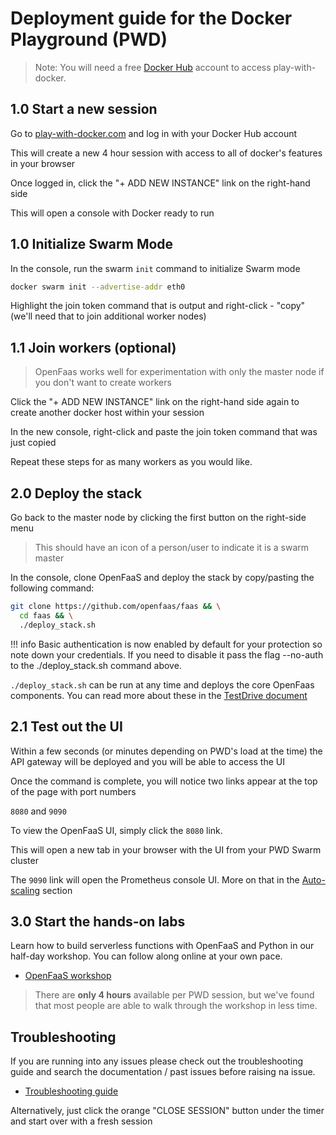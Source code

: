 # Deployment guide for the Docker Playground (PWD)

> Note: You will need a free [Docker Hub](https://hub.docker.com) account to access play-with-docker.

## 1.0 Start a new session

Go to [play-with-docker.com](https://labs.play-with-docker.com) and log in with your Docker Hub account

This will create a new 4 hour session with access to all of docker's features in your browser

Once logged in, click the "+ ADD NEW INSTANCE" link on the right-hand side

This will open a console with Docker ready to run

## 1.0 Initialize Swarm Mode

In the console, run the swarm `init` command to initialize Swarm mode

```bash
docker swarm init --advertise-addr eth0
```

Highlight the join token command that is output and right-click - "copy" (we'll need that to join additional worker nodes)

## 1.1 Join workers (optional)

> OpenFaas works well for experimentation with only the master node if you don't want to create workers

Click the "+ ADD NEW INSTANCE" link on the right-hand side again to create another docker host within your session

In the new console, right-click and paste the join token command that was just copied

Repeat these steps for as many workers as you would like.

## 2.0 Deploy the stack

Go back to the master node by clicking the first button on the right-side menu

> This should have an icon of a person/user to indicate it is a swarm master

In the console, clone OpenFaaS and deploy the stack by copy/pasting the following command:

```bash
git clone https://github.com/openfaas/faas && \
  cd faas && \
  ./deploy_stack.sh
```

!!! info
    Basic authentication is now enabled by default for your protection so note down your credentials. If you need to disable it pass the flag --no-auth to the ./deploy_stack.sh command above.

`./deploy_stack.sh` can be run at any time and deploys the core OpenFaas components. You can read more about these in the [TestDrive document](https://github.com/openfaas/faas/blob/master/TestDrive.md)

## 2.1 Test out the UI

Within a few seconds (or minutes depending on PWD's load at the time) the API gateway will be deployed and you will be able to access the UI

Once the command is complete, you will notice two links appear at the top of the page with port numbers

`8080` and `9090`

To view the OpenFaaS UI, simply click the `8080` link.

This will open a new tab in your browser with the UI from your PWD Swarm cluster

The `9090` link will open the Prometheus console UI. More on that in the [Auto-scaling](/architecture/autoscaling/) section

## 3.0 Start the hands-on labs

Learn how to build serverless functions with OpenFaaS and Python in our half-day workshop. You can follow along online at your own pace.

* [OpenFaaS workshop](/tutorials/workshop/)

> There are **only 4 hours** available per PWD session, but we've found that most people are able to walk through the workshop in less time.

## Troubleshooting

If you are running into any issues please check out the troubleshooting guide and search the documentation / past issues before raising na issue.

* [Troubleshooting guide](/deployment/troubleshooting/)

Alternatively, just click the orange "CLOSE SESSION" button under the timer and start over with a fresh session
